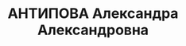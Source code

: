 ---
title: АНТИПОВА Александра Александровна
description: 'род. 1895, РСФСР, Калининская обл., Вышний Волочек,, русская,, образование:
  ВПШ,, член ВКП(б) с 1917 г. Место работы: Ямальский интегралсоюз, секретарь. Прож.:
  г.Салехард. Арестована 26.08.1936. Обвинение: 58-8, 58-11. Приговор: ВК ВС СССР,
  06.05.1937 - 10 лет ИТЛ, 5лет п/п, умерла в заключении в Соль-Илецке Чкаловской
  обл. 12.07.1942. Реабилитация: Военная коллегия ВС СССР, 05.10.1957 - за отсутствием
  состава преступления.'
---